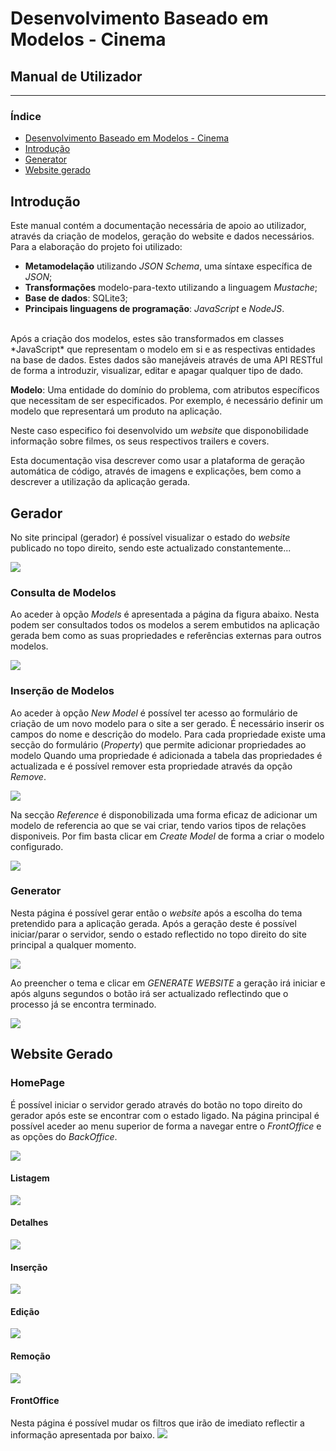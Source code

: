 ﻿# Desenvolvimento Baseado em Modelos - Cinema

## Manual de Utilizador
----------
### Índice
- [Desenvolvimento Baseado em Modelos - Cinema]()
- [Introdução]()
- [Generator]()
- [Website gerado]()



## Introdução

Este manual contém a documentação necessária de apoio ao utilizador, através da criação de modelos, geração do website e dados necessários.<br>
Para a elaboração do projeto foi utilizado:
- **Metamodelação** utilizando *JSON Schema*, uma síntaxe específica de *JSON*;
- **Transformações** modelo-para-texto utilizando a linguagem *Mustache*;
- **Base de dados**: SQLite3;
- **Principais linguagens de programação**: *JavaScript* e *NodeJS*.
<br>
Após a criação dos modelos, estes são transformados em classes *JavaScript* que representam o modelo em si e as respectivas entidades na base de dados. Estes dados são manejáveis através de uma API RESTful de forma a introduzir, visualizar, editar e apagar qualquer tipo de dado.
<br>

**Modelo**: Uma entidade do domínio do problema, com atributos específicos que necessitam de ser especificados. Por exemplo, é necessário definir um modelo que representará um produto na aplicação.
<br>

Neste caso especifico foi desenvolvido um *website* que disponobilidade informação sobre filmes, os seus respectivos trailers e covers.

Esta documentação visa descrever como usar a plataforma de geração automática de código, através de imagens e explicações, bem como a descrever a utilização da aplicação gerada.

## Gerador
No site principal (gerador) é possível visualizar o estado do *website* publicado no topo direito, sendo este actualizado constantemente...

![](generator_home.png)


### Consulta de Modelos
Ao aceder à opção *Models* é apresentada a página da figura abaixo. Nesta podem ser consultados todos os modelos a serem embutidos na aplicação gerada bem como as suas propriedades e referências externas para outros modelos.


![](generator_models.png)

### Inserção de Modelos

Ao aceder à opção *New Model* é possível ter acesso ao formulário de criação de um novo modelo para o site a ser gerado. É necessário inserir os campos do nome e descrição do modelo.
Para cada propriedade existe uma secção do formulário (*Property*) que permite adicionar propriedades ao modelo
Quando uma propriedade é adicionada a tabela das propriedades é actualizada e é possível remover esta propriedade através da opção *Remove*.

![](generator_newModel_props.png)


Na secção *Reference* é disponobilizada uma forma eficaz de adicionar um modelo de referencia ao que se vai criar, tendo varios tipos de relações disponiveis.
Por fim basta clicar em *Create Model* de forma a criar o modelo configurado.

![](generator_newModel_refs.png)


### Generator
Nesta página é possível gerar então o *website* após a escolha do tema pretendido para a aplicação gerada.
Após a geração deste é possível iniciar/parar o servidor, sendo o estado reflectido no topo direito do site principal a qualquer momento.

![](generator_generate.png)

Ao preencher o tema e clicar em *GENERATE WEBSITE* a geração irá iniciar e após alguns segundos o botão irá ser actualizado reflectindo que o processo já se encontra terminado.

![](generate_loading.png)



## Website Gerado

### HomePage
É possível iniciar o servidor gerado através do botão no topo direito do gerador após este se encontrar com o estado ligado.
Na página principal é possível aceder ao menu superior de forma a navegar entre o *FrontOffice* e as opções do *BackOffice*.

![](generated_homepage.png)

#### Listagem
![](generated_listagem.png)

#### Detalhes
![](generated_details.png)

#### Inserção
![](generated_new.png)

#### Edição
![](generated_edit.png)

#### Remoção
![](generated_remove.png)

#### FrontOffice

Nesta página é possível mudar os filtros que irão de imediato reflectir a informação apresentada por baixo.
![](generated_frontoffice.png)

